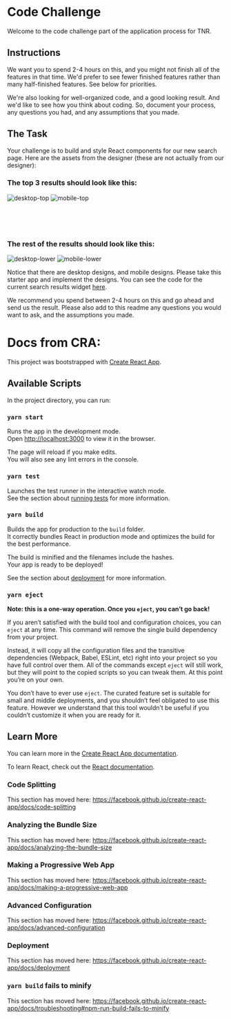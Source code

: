 # Code Challenge
Welcome to the code challenge part of the application process for TNR.

## Instructions
We want you to spend 2-4 hours on this, and you might not finish all of the features in that time. We'd prefer to see 
fewer finished features rather than many half-finished features. See below for priorities. 

We're also looking for well-organized code, and a good looking result. And we'd like to see how you think about coding. 
So, document your process, any questions you had, and any assumptions that you made.

## The Task
Your challenge is to build and style React components for our new search page. Here are the assets from the designer (these are not actually from our designer):

### The top 3 results should look like this:
![desktop-top](design-assets/desktop-top-results.png)
![mobile-top](design-assets/mobile-top-results.png)

<br /><br /><br />
### The rest of the results should look like this:
![desktop-lower](design-assets/desktop-lower-results.png)
![mobile-lower](design-assets/mobile-lower-results.png)


Notice that there are desktop designs, and mobile designs. Please take this starter app and implement the designs. You can 
see the code for the current search results widget [here](src/Search.js). 

We recommend you spend between 2-4 hours on this and go ahead and send us the result. Please also add to this readme any 
questions you would want to ask, and the assumptions you made.



# Docs from CRA:

This project was bootstrapped with [Create React App](https://github.com/facebook/create-react-app).

## Available Scripts

In the project directory, you can run:

### `yarn start`

Runs the app in the development mode.<br />
Open [http://localhost:3000](http://localhost:3000) to view it in the browser.

The page will reload if you make edits.<br />
You will also see any lint errors in the console.

### `yarn test`

Launches the test runner in the interactive watch mode.<br />
See the section about [running tests](https://facebook.github.io/create-react-app/docs/running-tests) for more information.

### `yarn build`

Builds the app for production to the `build` folder.<br />
It correctly bundles React in production mode and optimizes the build for the best performance.

The build is minified and the filenames include the hashes.<br />
Your app is ready to be deployed!

See the section about [deployment](https://facebook.github.io/create-react-app/docs/deployment) for more information.

### `yarn eject`

**Note: this is a one-way operation. Once you `eject`, you can’t go back!**

If you aren’t satisfied with the build tool and configuration choices, you can `eject` at any time. This command will remove the single build dependency from your project.

Instead, it will copy all the configuration files and the transitive dependencies (Webpack, Babel, ESLint, etc) right into your project so you have full control over them. All of the commands except `eject` will still work, but they will point to the copied scripts so you can tweak them. At this point you’re on your own.

You don’t have to ever use `eject`. The curated feature set is suitable for small and middle deployments, and you shouldn’t feel obligated to use this feature. However we understand that this tool wouldn’t be useful if you couldn’t customize it when you are ready for it.

## Learn More

You can learn more in the [Create React App documentation](https://facebook.github.io/create-react-app/docs/getting-started).

To learn React, check out the [React documentation](https://reactjs.org/).

### Code Splitting

This section has moved here: https://facebook.github.io/create-react-app/docs/code-splitting

### Analyzing the Bundle Size

This section has moved here: https://facebook.github.io/create-react-app/docs/analyzing-the-bundle-size

### Making a Progressive Web App

This section has moved here: https://facebook.github.io/create-react-app/docs/making-a-progressive-web-app

### Advanced Configuration

This section has moved here: https://facebook.github.io/create-react-app/docs/advanced-configuration

### Deployment

This section has moved here: https://facebook.github.io/create-react-app/docs/deployment

### `yarn build` fails to minify

This section has moved here: https://facebook.github.io/create-react-app/docs/troubleshooting#npm-run-build-fails-to-minify

